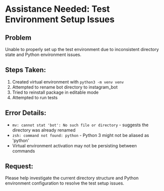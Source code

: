 # Assistance Needed: Test Environment Setup Issues

## Problem
Unable to properly set up the test environment due to inconsistent directory state and Python environment issues.

## Steps Taken:
1. Created virtual environment with `python3 -m venv venv`
2. Attempted to rename bot directory to instagram_bot
3. Tried to reinstall package in editable mode
4. Attempted to run tests

## Error Details:
- `mv: cannot stat 'bot': No such file or directory` - suggests the directory was already renamed
- `zsh: command not found: python` - Python 3 might not be aliased as 'python'
- Virtual environment activation may not be persisting between commands

## Request:
Please help investigate the current directory structure and Python environment configuration to resolve the test setup issues.